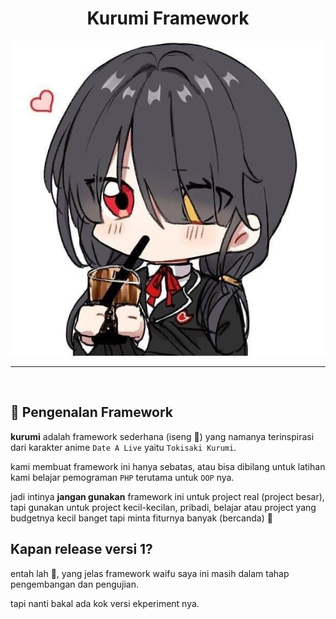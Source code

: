 <h1 align="center" id="title">Kurumi Framework</h1>

<p align="center">
    <img src="./.image/logo.jpg" alt="kurumi"/>
</p>

<hr><br>

## 📕 Pengenalan Framework

**kurumi** adalah framework sederhana (iseng 🗿) yang namanya terinspirasi dari karakter anime `Date A Live` yaitu `Tokisaki Kurumi`.

kami membuat framework ini hanya sebatas, atau bisa dibilang untuk latihan kami belajar pemograman `PHP` terutama untuk `OOP` nya.

jadi intinya **jangan gunakan** framework ini untuk project real (project besar), tapi gunakan untuk project kecil-kecilan, pribadi, belajar atau project
yang budgetnya kecil banget tapi minta fiturnya banyak (bercanda) 🗿

## Kapan release versi 1?

entah lah 🗿, yang jelas framework waifu saya ini masih dalam tahap pengembangan dan pengujian.

tapi nanti bakal ada kok versi ekperiment nya.

